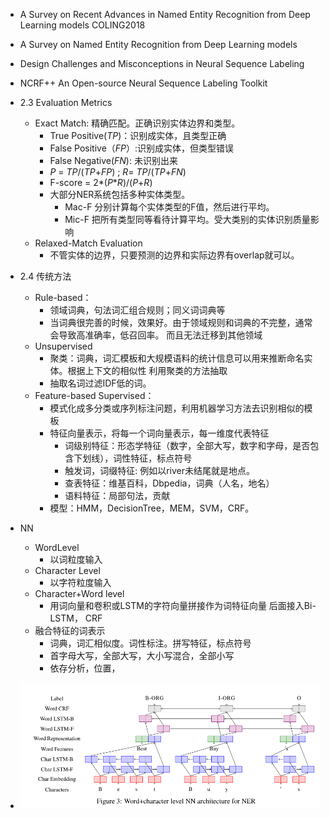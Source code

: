 - A Survey on Recent Advances in Named Entity Recognition from Deep Learning models COLING2018
- A Survey on  Named Entity Recognition from Deep Learning models
- Design Challenges and Misconceptions in Neural Sequence Labeling
- NCRF++ An Open-source Neural Sequence Labeling Toolkit


- 2.3 Evaluation Metrics
    - Exact Match: 精确匹配。正确识别实体边界和类型。
        - True Positive(_TP_)：识别成实体，且类型正确
        - False Positive（_FP_）:识别成实体，但类型错误
        - False Negative(_FN_): 未识别出来
        - _P_ = _TP_/(_TP_+_FP_) ; _R_= _TP_/(_TP_+_FN_)
        - F-score = 2*(_P_*_R_)/(_P_+_R_)
        - 大部分NER系统包括多种实体类型。
            - Mac-F 分别计算每个实体类型的F值，然后进行平均。
            - Mic-F 把所有类型同等看待计算平均。受大类别的实体识别质量影响
    - Relaxed-Match Evaluation
        - 不管实体的边界，只要预测的边界和实际边界有overlap就可以。
- 2.4 传统方法
    - Rule-based：
        - 领域词典，句法词汇组合规则；同义词词典等
        - 当词典很完善的时候，效果好。由于领域规则和词典的不完整，通常会导致高准确率，低召回率。
        而且无法迁移到其他领域
    - Unsupervised
        - 聚类：词典，词汇模板和大规模语料的统计信息可以用来推断命名实体。根据上下文的相似性
        利用聚类的方法抽取
        - 抽取名词过滤IDF低的词。
    - Feature-based Supervised：
        - 模式化成多分类或序列标注问题，利用机器学习方法去识别相似的模板
        - 特征向量表示，将每一个词向量表示，每一维度代表特征
            - 词级别特征：形态学特征（数字，全部大写，数字和字母，是否包含下划线），词性特征，标点符号
            - 触发词，词缀特征: 例如以river未结尾就是地点。
            - 查表特征：维基百科，Dbpedia，词典（人名，地名）
            - 语料特征：局部句法，贡献
        - 模型：HMM，DecisionTree，MEM，SVM，CRF。
- NN
    - WordLevel
        - 以词粒度输入
    - Character Level
        - 以字符粒度输入
    - Character+Word level
        - 用词向量和卷积或LSTM的字符向量拼接作为词特征向量 后面接入Bi-LSTM， CRF
    - 融合特征的词表示
        - 词典，词汇相似度。词性标注。拼写特征，标点符号
        - 首字母大写，全部大写，大小写混合，全部小写
        - 依存分析，位置，
- ![pic1](pics/neroverview/3.png)

